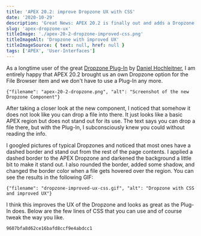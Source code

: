 ```yaml
---
title: 'APEX 20.2: improve Dropzone UX with CSS'
date: '2020-10-29'
description: 'Great News: APEX 20.2 is finally out and adds a Dropzone component. For me, it does not look as intuitive as the Plug-In did, so I tried to improve the UX of it with a few lines of CSS.'
slug: 'apex-dropzone-ux'
titleImage: './apex-20-2-dropzone-improved-css.png'
titleImageAlt: 'Dropzone with improved UX'
titleImageSource: { text: null, href: null }
tags: ['APEX', 'User-Interfaces']
---
```


As a longtime user of the great [Dropzone Plug-In](https://apex.world/ords/f?p=100:710:30566163864771::::P710_PLG_ID:DE.DANIELH.DROPZONE) by [Daniel Hochleitner](https://twitter.com/Dani3lSun), I am entirely happy that APEX 20.2 brought us an own Dropzone option for the File Browser item and we don't have to use a Plug-In any more.

```img-name
{"filename": "apex-20-2-dropzone.png", "alt": "Screenshot of the new Dropzone Component"}
```

After taking a closer look at the new component, I noticed that somehow it does not look like you can drop a file into there. It just looks like a basic APEX region but does not stand out for its use. The text says you can drop a file there, but with the Plug-In, I subconsciously knew you could without reading the info.

I googled pictures of typical Dropzones and noticed that most ones have a dashed border and stand out from the rest of the page contents. I applied a dashed border to the APEX Dropzone and darkened the background a little bit to make it stand out. I also rounded the border, added some shadow, and changed the border color when a file gets hovered over the region. You can see the results in the following GIF:

```gif-name
{"filename": "dropzone-improved-ux-css.gif", "alt": "Dropzone with CSS and improved UX"}
```

I think this improves the UX of the Dropzone and looks as great as the Plug-In does. Below are the few lines of CSS that you can use and of course tweak the way you like.

```gist
9607bfa8d62ce16bafd8ccf9e4abdcc1
```
